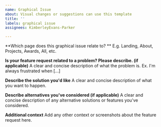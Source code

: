 ```yaml
---
name: Graphical Issue
about: Visual changes or suggestions can use this template
title: ''
labels: graphical issue
assignees: KimberleyEvans-Parker

---
```


**Which page does this graphical issue relate to? **
E.g. Landing, About, Projects, Awards, All, etc.

**Is your feature request related to a problem? Please describe. (if applicable)**
A clear and concise description of what the problem is. Ex. I'm always frustrated when [...]

**Describe the solution you'd like**
A clear and concise description of what you want to happen.

**Describe alternatives you've considered (if applicable)**
A clear and concise description of any alternative solutions or features you've considered.

**Additional context**
Add any other context or screenshots about the feature request here.

